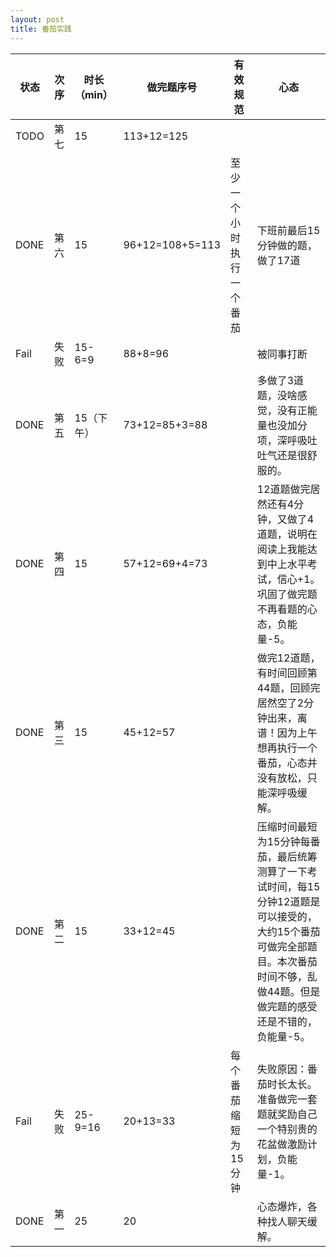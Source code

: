 ```yaml
---
layout: post
title: 番茄实践
---
```


| 状态 | 次序 | 时长（min） | 做完题序号      | 有效规范                 | 心态                                                         |
| ---- | ---- | ----------- | --------------- | ------------------------ | ------------------------------------------------------------ |
| TODO | 第七 | 15          | 113+12=125      |                          |                                                              |
| DONE | 第六 | 15          | 96+12=108+5=113 | 至少一个小时执行一个番茄 | 下班前最后15分钟做的题，做了17道                             |
| Fail | 失败 | 15-6=9      | 88+8=96         |                          | 被同事打断                                                   |
| DONE | 第五 | 15（下午）  | 73+12=85+3=88   |                          | 多做了3道题，没啥感觉，没有正能量也没加分项，深呼吸吐吐气还是很舒服的。 |
| DONE | 第四 | 15          | 57+12=69+4=73   |                          | 12道题做完居然还有4分钟，又做了4道题，说明在阅读上我能达到中上水平考试，信心+1。巩固了做完题不再看题的心态，负能量-5。 |
| DONE | 第三 | 15          | 45+12=57        |                          | 做完12道题，有时间回顾第44题，回顾完居然空了2分钟出来，离谱！因为上午想再执行一个番茄，心态并没有放松，只能深呼吸缓解。 |
| DONE | 第二 | 15          | 33+12=45        |                          | 压缩时间最短为15分钟每番茄，最后统筹测算了一下考试时间，每15分钟12道题是可以接受的，大约15个番茄可做完全部题目。本次番茄时间不够，乱做44题。但是做完题的感受还是不错的，负能量-5。 |
| Fail | 失败 | 25-9=16     | 20+13=33        | 每个番茄缩短为15分钟     | 失败原因：番茄时长太长。准备做完一套题就奖励自己一个特别贵的花盆做激励计划，负能量-1。 |
| DONE | 第一 | 25          | 20              |                          | 心态爆炸，各种找人聊天缓解。                                 |

